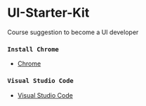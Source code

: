 # UI-Starter-Kit
Course suggestion to become a  UI developer

### `Install Chrome`
- [Chrome](https://support.google.com/chrome/answer/95346?hl=en&co=GENIE.Platform%3DDesktop)<br>

### `Visual Studio Code`
- [Visual Studio Code](https://www.youtube.com/watch?v=WPqXP_kLzpo)<br>
